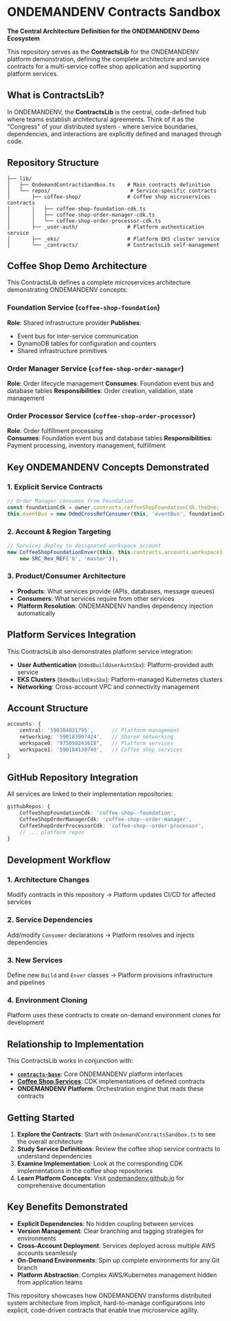 # ONDEMANDENV Contracts Sandbox

**The Central Architecture Definition for the ONDEMANDENV Demo Ecosystem**

This repository serves as the **ContractsLib** for the ONDEMANDENV platform demonstration, defining the complete architecture and service contracts for a multi-service coffee shop application and supporting platform services.

## What is ContractsLib?

In ONDEMANDENV, the **ContractsLib** is the central, code-defined hub where teams establish architectural agreements. Think of it as the "Congress" of your distributed system - where service boundaries, dependencies, and interactions are explicitly defined and managed through code.

## Repository Structure

```
├── lib/
│   ├── OndemandContractsSandbox.ts    # Main contracts definition
│   └── repos/                          # Service-specific contracts
│       ├── coffee-shop/               # Coffee shop microservices contracts
│       │   ├── coffee-shop-foundation-cdk.ts
│       │   ├── coffee-shop-order-manager-cdk.ts
│       │   └── coffee-shop-order-processor-cdk.ts
│       ├── _user-auth/                # Platform authentication service
│       ├── _eks/                      # Platform EKS cluster service
│       └── _contracts/                # ContractsLib self-management
```

## Coffee Shop Demo Architecture

This ContractsLib defines a complete microservices architecture demonstrating ONDEMANDENV concepts:

### Foundation Service (`coffee-shop-foundation`)
**Role**: Shared infrastructure provider
**Publishes**: 
- Event bus for inter-service communication
- DynamoDB tables for configuration and counters
- Shared infrastructure primitives

### Order Manager Service (`coffee-shop-order-manager`)  
**Role**: Order lifecycle management
**Consumes**: Foundation event bus and database tables
**Responsibilities**: Order creation, validation, state management

### Order Processor Service (`coffee-shop-order-processor`)
**Role**: Order fulfillment processing  
**Consumes**: Foundation event bus and database tables
**Responsibilities**: Payment processing, inventory management, fulfillment

## Key ONDEMANDENV Concepts Demonstrated

### 1. **Explicit Service Contracts**
```typescript
// Order Manager consumes from Foundation
const foundationCdk = owner.contracts.coffeeShopFoundationCdk.theOne;
this.eventBus = new OdmdCrossRefConsumer(this, 'eventBus', foundationCdk.eventBusSrc);
```

### 2. **Account & Region Targeting**
```typescript
// Services deploy to designated workspace account
new CoffeeShopFoundationEnver(this, this.contracts.accounts.workspace1, 'us-west-1', 
    new SRC_Rev_REF('b', 'master'));
```

### 3. **Product/Consumer Architecture**
- **Products**: What services provide (APIs, databases, message queues)
- **Consumers**: What services require from other services
- **Platform Resolution**: ONDEMANDENV handles dependency injection automatically

## Platform Services Integration

This ContractsLib also demonstrates platform service integration:

- **User Authentication** (`OdmdBuildUserAuthSbx`): Platform-provided auth service
- **EKS Clusters** (`OdmdBuildEksSbx`): Platform-managed Kubernetes clusters  
- **Networking**: Cross-account VPC and connectivity management

## Account Structure

```typescript
accounts: {
    central: '590184031795',      // Platform management
    networking: '590183907424',   // Shared networking
    workspace0: "975050243618",   // Platform services
    workspace1: '590184130740',   // Coffee shop services
}
```

## GitHub Repository Integration

All services are linked to their implementation repositories:

```typescript
githubRepos: {
    CoffeeShopFoundationCdk: 'coffee-shop--foundation',
    CoffeeShopOrderManagerCdk: 'coffee-shop--order-manager', 
    CoffeeShopOrderProcessorCdk: 'coffee-shop--order-processor',
    // ... platform repos
}
```

## Development Workflow

### 1. **Architecture Changes**
Modify contracts in this repository → Platform updates CI/CD for affected services

### 2. **Service Dependencies** 
Add/modify `Consumer` declarations → Platform resolves and injects dependencies

### 3. **New Services**
Define new `Build` and `Enver` classes → Platform provisions infrastructure and pipelines

### 4. **Environment Cloning**
Platform uses these contracts to create on-demand environment clones for development

## Relationship to Implementation

This ContractsLib works in conjunction with:

- **[`contracts-base`](../contracts-base)**: Core ONDEMANDENV platform interfaces
- **[Coffee Shop Services](../coffee-shop--foundation)**: CDK implementations of defined contracts
- **ONDEMANDENV Platform**: Orchestration engine that reads these contracts

## Getting Started

1. **Explore the Contracts**: Start with `OndemandContractsSandbox.ts` to see the overall architecture
2. **Study Service Definitions**: Review the coffee shop service contracts to understand dependencies
3. **Examine Implementation**: Look at the corresponding CDK implementations in the coffee shop repositories
4. **Learn Platform Concepts**: Visit [ondemandenv.github.io](../ondemandenv.github.io) for comprehensive documentation

## Key Benefits Demonstrated

- **Explicit Dependencies**: No hidden coupling between services
- **Version Management**: Clear branching and tagging strategies for environments
- **Cross-Account Deployment**: Services deployed across multiple AWS accounts seamlessly
- **On-Demand Environments**: Spin up complete environments for any Git branch
- **Platform Abstraction**: Complex AWS/Kubernetes management hidden from application teams

This repository showcases how ONDEMANDENV transforms distributed system architecture from implicit, hard-to-manage configurations into explicit, code-driven contracts that enable true microservice agility.